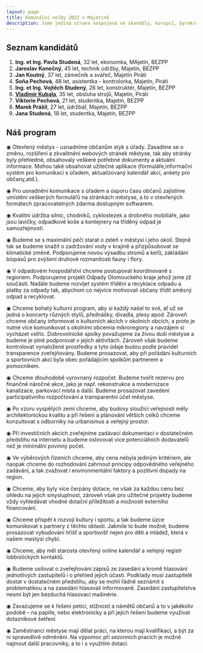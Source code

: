 ```yaml
---
layout: page
title: Komunální volby 2022 v Majetíně
description: Jsme jediná strana nespojená se skandály, korupcí, byrokracií. Jsme tu osm let. Hájíme svobodu, přinášíme čerstvé nápady a nebojíme se říkat, co si myslíme. Politici slibují modré z nebe, světlé zítřky a další prázdná hesla. Piráti nabízí jasné a konkrétní cíle – černé na bílém. Pusťte nás na ně!
---
```

## Seznam kandidátů

1. **Ing. et Ing. Pavla Studená**, 32 let, ekonomka, MAjetín, BEZPP
2. **Jaroslav Konečný**, 45 let, technik údržby, Majetín, BEZPP
3. **Jan Koutný**, 37 let, zámečník a svářeč, Majetín Piráti
4. **Soňa Pechová**, 48 let,  asistentka - kontrolorka, Majetín, Piráti
5. **Ing. et Ing. Vojtěch Studený**, 26 let, konstruktér, Majetín, BEZPP
6. [**Vladimír Kubala**](/lide/vladimir-kubala), 35 let, obsluha strojů, Majetín, Piráti
7. **Viktorie Pechová**, 21 let, studentka, Majetín, BEZPP
8. **Marek Prášil**, 27 let, údržbář, Majetín, BEZPP
9. **Jana Studená**, 18 let, studentka, Majetín, BEZPP



## **Náš program**
◉ Otevřený městys - usnadníme občanům styk s úřady. Zasadíme se o změnu, rozšíření a zkvalitnění webových stránek městyse, tak aby stránky byly přehledné, obsahovaly veškeré potřebné dokumenty a aktuální informace. Mohou také obsahovat užitečné aplikace (formuláře,informační systém pro komunikaci s úřadem, aktualizovaný kalendář akcí, ankety pro občany,atd.).

◉ Pro usnadnění komunikace s úřadem a úsporu času občanů zajistíme umístění veškerých formulářů na stránkách městyse, a to v otevřených formátech zpracovatelných zdarma dostupným softwarem.

◉ Kvalitní údržba silnic, chodníků, cyklostezek a drobného mobiliáře, jako jsou lavičky, odpadkové koše a kontejnery na tříděný odpad je samozřejmostí.

◉ Budeme se s maximální péčí starat o zeleň v městysi i jeho okolí. Stejně tak se budeme snažit o zadržování vody v krajině a přizpůsobovat se klimatické změně. Podporujeme novou výsadbu stromů a keřů, zakládání biopásů pro zvýšení druhové rozmanitosti fauny i flory.

◉ V odpadovém hospodářství chceme postupovat koordinovaně s regionem. Podporujeme projekt Odpady Olomouckého kraje jehož jsme již součástí. Nadále budeme rozvíjet systém třídění a recyklace odpadu a platby za odpady tak, abychom co nejvíce motivovali občany třídit směsný odpad a recyklovat.

◉ Chceme bohatý kulturní program, aby si každý našel to své, ať už se jedná o koncerty různých stylů, přednášky, divadla, plesy apod. 
Zároveň chceme občany informovat o kulturních akcích v okolních obcích, a proto je nutné více komunikovat s okolními obcemia mikroregiony a navzájem si vycházet vstříc. Dobrovolnické spolky považujeme za živou duši městyse a budeme je plně podporovat v jejich aktivitách. Zároveň však budeme kontrolovat vynaložené prostředky a tyto údaje budou podle pravidel transparence zveřejňovány. Budeme prosazovat, aby při pořádání kulturních a sportovních akcí byla obec pořádajícím spolkům partnerem a pomocníkem.

◉ Chceme dlouhodobě vyrovnaný rozpočet. Budeme tvořit rezervu pro finančně náročné akce, jako je např. rekonstrukce a modernizace kanalizace, parkovací místa a další. Budeme prosazovat zavedení participativního rozpočtování a transparentní účet městyse.

◉ Po vzoru vyspělých zemí chceme, aby budovy sloužící veřejnosti měly architektonickou kvalitu a při řešení a plánování větších celků chceme konzultovat s odborníky na urbanismus a veřejný prostor.

◉ Při investičních akcích zveřejníme zadávací dokumentaci v dostatečném předstihu na internetu a budeme oslovovat více potenciálních dodavatelů než je minimální povinný počet.

◉ Ve výběrových řízeních chceme, aby cena nebyla jediným kritériem, ale naopak chceme do rozhodování zahrnout principy odpovědného veřejného zadávání, a tak zvažovat i environmentální faktory a pozitivní dopady na region.

◉ Chceme, aby byly více čerpány dotace, ne však za každou cenu bez ohledu na jejich smysluplnost, zároveň však pro užitečné projekty budeme vždy vyhledávat vhodné dotační příležitosti a možnosti externího financování.

◉ Chceme přispět k rozvoji kultury i sportu, a tak budeme úzce komunikovat s partnery z těchto oblastí. Jakmile to bude možné, budeme prosazovat vybudování hřišť a sportovišť nejen pro děti a mládež, která v našem mestysi chybí.


◉ Chceme, aby měl starosta otevřený online kalendář a veřejný registr lobbistických kontaktů.

◉ Budeme usilovat o zveřejňování zápisů ze zasedání a kromě hlasování jednotlivých zastupitelů i o přehled jejich účasti. Podklady musí zastupitelé dostat v dostatečném předstihu, aby se mohli řádně seznámit s problematikou a na zasedání hlasovali informovaně. Zasedání zastupitelstva nesmí být jen bezduchá hlasovací mašinérie.

◉ Zavazujeme se k řešení peticí, stížností a námětů občanů a to v jakékoliv podobě – na papíře, nebo elektronicky a při jejich řešení budeme využívat dotazníkové šetření.

◉ Zaměstnanci městyse mají dělat práci, na kterou mají kvalifikaci, a být za ni spravedlivě odměněni. Na výpomoc při sezonních pracích je možné najmout další pracovníky, a to i s využitím dotací.
